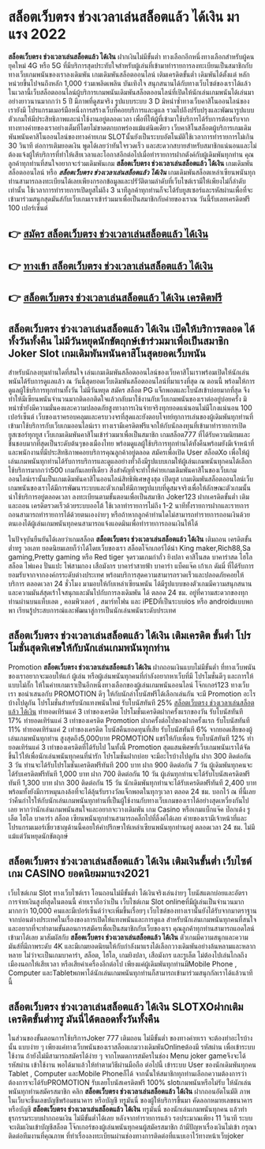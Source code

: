 # สล็อตเว็บตรง ช่วงเวลาเล่นสล็อตแล้ว ได้เงิน  มาแรง 2022

**สล็อตเว็บตรง ช่วงเวลาเล่นสล็อตแล้ว ได้เงิน** ฝากเงินไม่มีขั้นต่ำ  ทางเลือกอีกหนึ่งทางเลือกสำหรับผู้คนยุคใหม่ 4G หรือ 5G ที่มีบริการสุดประทับใจสำหรับผู้เล่นที่เข้ามาทำรายการลงทะเบียนเป็นสมาชิกกับทางเว็บเกมพนันของเราลงเดิมพัน เกมเดิมพันสล็อตออนไลน์ เติมเครดิตขั้นต่ำ เดิมพันได้ตั้งแต่ หลักหน่วยขึ้นไปจนถึงหลัก 1,000 ร่วมเพลิดเพลิน บันเทิงใจ สนุกสนานได้กับทางเว็บไซต์ของเราได้แล้วในเวลานี้เว็บสล็อตออนไลน์ผู้บริการเกมพนันเดิมพันสล็อตออนไลน์ที่เปิดให้นักเล่นเกมพนันได้เล่นมาอย่างยาวนานมากกว่า 5 ปี มีภาพที่ดูสมจริง รูปแบบระบบ 3 D
มิหนำซ้ำทางเว็บคาสิโนออนไลน์ของเรายังมี โปรแกรมเมอร์มือหนึ่งการสร้างเว็บที่คอยบริการและดูแล  รวมไปถึงปรับปรุงและพัฒนารูปแบบตัวเกมให้มีประสิทธิภาพและน่าใช้งานอยู่ตลอดเวลา เพื่อที่ให้ผู้ที่เข้ามาใช้บริการได้รับการต้อนรับจากทางทางค่ายของเราอย่างเต็มที่โดยไม่ขาดตกบกพร่องแม้แต่นิดเดียว เว็บคาสิโนสล็อตผู้บริการเกมเดิมพันพนันคาสิโนออนไลน์ของทางค่ายเกม  SLOTนั้นยังเป็นระบบอัตโนมัติใช้เวลาการทำรายการไม่เกิน 30 วินาที ต่อการเติมยอดเงิน พูดได้เลยว่าทันใจรวดเร็ว และสะดวกสบายสำหรับสมาชิกแน่นอนและไม่ต้องแจ้งผู้ให้บริการที่ทำให้เสียเวลาและโอกาสอีกต่อไปเมื่อทำรายการฝากตังค์กับผู้เดิมพันทุกท่าน
คุณลูกค้าทุกท่านที่สนใจอยากจะร่วมเดิมพันเกม **สล็อตเว็บตรง ช่วงเวลาเล่นสล็อตแล้ว ได้เงิน** เกมเดิมพันสล็อตออนไลน์ หรือ ***สล็อตเว็บตรง ช่วงเวลาเล่นสล็อตแล้ว ได้เงิน*** เกมเดิมพันสล็อตเหล่าเซียนพนันทุกท่านสามารถลงทะเบียนได้เลยเพียงกรอกข้อมูลและปรัวัติตามลำดับที่เว็บไซต์เรามีให้เพียงไม่กี่ลำดับเท่านั้น ใช้เวลาการทำรายการเปิดยูสไม่ถึง 3 นาทีลูกค้าทุกท่านก็จะได้รับยูสเซอร์และรหัสผ่านเพื่อที่จะเข้ามาร่วมสนุกสุดมันส์กับเว็บเกมเราเข้าร่วมมาเพื่อเป็นสมาชิกกับค่ายของเราณ วันนี้รับเลยเครดิตฟรี 100 เปอร์เซ็นต์

## 👉 [สมัคร สล็อตเว็บตรง ช่วงเวลาเล่นสล็อตแล้ว ได้เงิน](https://archa888.com/)
## 👉 [ทางเข้า สล็อตเว็บตรง ช่วงเวลาเล่นสล็อตแล้ว ได้เงิน](https://archa888.com/)
## 👉 [สล็อตเว็บตรง ช่วงเวลาเล่นสล็อตแล้ว ได้เงิน เครดิตฟรี](https://archa888.com/)

## สล็อตเว็บตรง ช่วงเวลาเล่นสล็อตแล้ว ได้เงิน เปิดให้บริการตลอด ได้ทั้งวันทั้งคืน ไม่มีวันหยุดนักขัตฤกษ์เข้าร่วมมาเพื่อเป็นสมาชิก Joker Slot เกมเดิมพันพนันคาสิโนสุดยอดเว็บพนัน

สำหรับนักลงทุนท่านใดที่สนใจ เล่นเกมเดิมพันสล็อตออนไลน์ของเว็บคาสิโนเราพร้อมเปิดให้นักเล่นพนันได้รับการดูแลแล้ว ณ วันนี้สุดยอดเว็บเดิมพันสล็อตออนไลน์ที่มาแรงที่สุด ณ ตอนนี้ พร้อมให้การดูแลผู้ใช้บริการทุกท่านทั้งวัน ไม่มีวันหยุด สมัคร สล็อต PG แจ็กพอตและโบนัสเข้าบ่อยมากที่สุด จึงทำให้มีเซียนพนันจำนวนมากติดอกติดใจแล้วกลับมาใช้งานกับเว็บเกมพนันของเราต่ออยู่บ่อยครั้ง มิหนำซ้ำยังมีความมั่นคงและความปลอดภัยสูงทางการเงินจ่ายจริงทุกยอดแน่นอนไม่มีโกงแน่นอน 100 เปอร์เซ็นต์ เว็บของเราครอบคลุมและครบวงจรที่สุดและยังตอบโจทย์ทุกการเล่นของผู้เดิมพันทุกท่านที่เข้ามาใช้บริการกับเว็บเกมออนไลน์เรา
ทางเรามีเครดิตฟรีแจกให้กับนักลงทุนที่เข้ามาทำรายการเปิดยูสเซอร์ทุกยูส เว็บเกมเดิมพันคาสิโนเข้าร่วมมาเพื่อเป็นสมาชิก เกมสล็อต777 ที่ได้รับความนิยมและชื่นชอบมากที่สุดเป็นระดับต้นๆของเมืองไทย พร้อมดูแลผู้ใช้บริการทุกท่านได้ทั้งคืนพร้อมยังมีเจ้าหน้าที่และพนักงานที่มีประสิทธิภาพคอยบริการคุณลูกค้าอยู่ตลอด สมัครเพื่อเปิด User สล็อตXo เพื่อให้ผู้เล่นเกมพนันทุกท่านได้รับการบริการและดูแลอย่างทั่วถึงมีรูปแบบเกมให้ผู้เล่นเกมพนันทุกคนได้เลือกใช้บริการมากกว่า500 เกมกันเลยทีเดียว
สิ่งสำคัญที่จะทำให้ค่ายเกมเดิมพันคาสิโนของเว็บเกมออนไลน์เรานั้นเป็นเกมเดิมพันคาสิโนออนไลน์สิทธิพิเศษสูงสุด เปิดยูส  เกมเดิมพันสล็อตออนไลน์เว็บเกมพนันของเราได้มีการพัฒนาระบบและตัวเกมให้มีภาพรูปแบบที่ดูสมจจริงเพื่อให้ลักษณะตัวเกมนั้นน่าใช้บริการอยู่ตลอดเวลา ลงทะเบียนตามขั้นตอนเพื่อเป็นสมาชิก Joker123 ฝากเครดิตขั้นต่ำ เติมและถอน เครดิตรวดเร็วด้วยระบบออโต้ ใช้เวลาทำรายการไม่ถึง 1-2 นาทีทั้งรายการฝากและรายการถอนสามารถทำรายการได้ด้วยตนเองง่ายๆ หรือถ้าหากลูกค้าท่านใดไม่สามารถทำรายการถอนเงินด้วยตนเองได้ผู้เล่นเกมพนันทุกคนสามารถแจ้งแอดมินเพื่อทำรายการถอนเงินให้ได้

ในปัจจุบันยืนยันได้เลยว่าเกมสล็อต **สล็อตเว็บตรง ช่วงเวลาเล่นสล็อตแล้ว ได้เงิน** เติมถอน เครดิตขั้นต่ำทรู วอเลท ยอดนิยมเลยก็ว่าได้โดยเว็บของเรา สล็อตโจ๊กเกอร์ได้นำ  King maker,Rich88,Sa gaming,Pretty gaming  หรือ Red tiger จุดรวมเกมกำถั่ว  ยิงปลา คาสิโนสด บาคาร่าสด ไฮโล สล็อต ไพ่แคง ปั่นแปะ ไพ่สามกอง เสือมังกร บาคาร่าสายฟ้า บาคาร่า แบ็คแจ๊ค เก้าเก ดัมมี่ ที่ได้รับการยอมรับจากจากองค์กรระดับต่างประเทศ พร้อมบริการสุดความสามารถรวดเร็วและปลอดภัยคอยให้บริการ ตลอดเวลา 24 ชั่วโมง มามอบให้กับเหล่าเซียนพนัน ได้มีรูปแบบของตัวเกมมีความสนุกสนานและความมันส์สุดเร้าใจสนุกและมันไปกับการลงเดิมพัน ได้ ตลอด 24 ชม. อยู่ที่ความสะดวกของทุกท่านผ่านบนแท็บเลต , คอมพิวเตอร์ , สมาร์ทโฟน และ iPEDที่เป็นระบบios หรือ androidแบบพกพา เรียนรู้ประสบการณ์และพัฒนาสู่การเป็นนักเล่นพนันระดับประเทศ

## สล็อตเว็บตรง ช่วงเวลาเล่นสล็อตแล้ว ได้เงิน เติมเครดิต ขั้นต่ำ โปรโมชั่นสุดพิเศษให้กับนักเล่นเกมพนันทุกท่าน

 Promotion  **สล็อตเว็บตรง ช่วงเวลาเล่นสล็อตแล้ว ได้เงิน** ฝากถอนเงินแบบไม่มีขั้นต่ำ ที่ทางเว็บพนันของเราอยากจะมอบให้แก่  ผู้เล่น หรือผู้เล่นพนันทุกคนที่กำลังอยากหาเว็บที่มี โปรโมชั่นดีๆ และการให้แบบไม่กั๊ก ให้ในค่ายเกมเราเป็นอีกหนึ่งทางเลือกของผู้เล่นเกมพนันออนไลน์ โจ๊กเกอร์123 ทางเว็บเรา ขอนำเสนอกับ PROMOTION ดีๆ ให้กับนักล่าโบนัสฟรีได้เลือกเล่นกัน จะมี Promotion อะไรบ้างไปดูกัน
โปรโมชั่นสำหรับนักแทงพนันใหม่ รับโบนัสทันที 25% [สล็อตเว็บตรง ช่วงเวลาเล่นสล็อตแล้ว ได้เงิน](https://archa888.com/) ทำยอดเทิร์นแค่ 3 เท่าของเครดิต
โปรโมชั่นเครดิตฝากครั้งแรกของวัน รับโบนัสทันที 17% ทำยอดเทิร์นแค่ 3 เท่าของเครดิต
 Promotion ฝากครั้งต่อไปของฝากครั้งแรก รับโบนัสทันที 11% ทำยอดเทิร์นแค่ 2 เท่าของเครดิต
โบนัสคืนยอดทุนที่เสีย รับโบนัสทันที 6% จากยอดเสียของผู้เล่นเกมพนันทุกท่าน สูงสุดถึง5,000บาท
 PROMOTION แชร์ให้กับเพื่อน รับโบนัสทันที 12% ทำยอดเทิร์นแค่ 3 เท่าของเครดิตที่ได้รับไป
ในทั้งนี้ Promotion สุดแสนพิศษที่เว็บเกมพนันเราได้จัดขึ้นไว้ให้เพื่อนักเล่นพนันทุกคนที่น่ารัก โปรโมชั่นฝากบ่อย จะมีอะไรบ้างไปดูกัน
ฝาก 300 ติดต่อกัน 3 วัน ท่านจะได้รับโปรโมชั่นเครดิตฟรีทันที 200 บาท
ฝาก 900 ติดต่อกัน 7 วัน ผู้เดิมพันทุกคนจะได้รับเครดิตฟรีทันที 1,000 บาท
ฝาก 700 ติดต่อกัน 10 วัน ผู้เล่นทุกท่านจะได้รับโบนัสเครดิตฟรีทันที 1,300 บาท
ฝาก 300 ติดต่อกัน 15 วัน นักเดิมพันทุกท่านจะได้รับเครดิตฟรีทันที 2,400 บาท
พร้อมทั้งยังมีการหมุนกงล้อที่จะได้ลุ้นรับรางวัลแจ็กพอตในทุกๆเวลา ตลอด 24 ชม. บอกไว้ ณ ที่นี้เลยว่าคืนกำไรให้กับนักเล่นเกมพนันทุกท่านที่เป็นผู้ใช้งานกับทางเว็บเกมของเราได้อย่างสุดเหวี่ยงกันไปเลย หากว่านักเล่นเกมพนันสนใจและอยากจะวางเดิมพัน เกม Casino หรือเกมแบ็กแจ๊ค ป๊อกเด้ง รูเล็ต ไฮโล บาคาร่า สล็อต เซียนพนันทุกท่านสามารถคลิ๊กไปที่ลิ้งค์ได้เลย ค่ายของเรามีเจ้าหน้าที่และโปรแกรมเมอร์เชี่ยวชาญด้านนี้คอยให้คำปรึกษาให้เหล่าเซียนพนันทุกท่านอยู่ ตลอดเวลา 24 ชม. ไม่มีแม้แต่วันหยุดนักขัตฤกษ์

## สล็อตเว็บตรง ช่วงเวลาเล่นสล็อตแล้ว ได้เงิน เติมเงินขั้นต่ำ  เว็บไซต์เกม CASINO ยอดนิยมมาแรง2021

เว็บไซต์เกม Slot ทางเว็บไซต์เรา โอนถอนไม่มีขั้นต่ำ ได้เงินจริงเล่นง่ายๆ โบนัสแตกบ่อยและอัตราการจ่ายเงินสูงที่สุดในตอนนี้ ค่ายเราถือว่าเป็น เว็บไซต์เกม Slot onlineที่มีผู้เล่นเป็นจำนวนมากมากกว่า 10,000 คนและมีเปอร์เซ็นต์ว่าจะเพิ่มขึ้นเรื่อยๆ เว็บไซต์ของทางเรานั้นยังได้รับจากมาตราฐานจากบ่อนต่างประเทศในเรื่องของการเปิดให้แทงพนันและการดูแล สำหรับนักเล่นเกมพนันทุกคนที่สนใจและอยากที่จะทำตามขั้นตอนการสมัครเพื่อเป็นสมาชิกกับเว็บของเรา คุณลูกค้าทุกท่านสามารถแอดไลน์เข้ามาได้เลย
	มาสัมผัสกับ **สล็อตเว็บตรง ช่วงเวลาเล่นสล็อตแล้ว ได้เงิน** ตัวเกมมีความสนุกและความมันส์ที่มีภาพระดับ 4K และมีเกมยอดนิยมให้กับกำลังมาแรงได้เลือกวางเดิมพันอย่างล้นหลามและหลากหลาย  ไม่ว่าจะเป็นเกมบาคาร่า, สล็อต, ไฮโล, เกมยิงปลา, เสือมังกร และรูเล็ต ไม่ต้องไปเล่นไกลถึงเมืองนอกให้เสียเวลา หรือเสียค่าเครื่องอีกต่อไป เพียงแค่ผู้เดิมพันทุกท่านมีMobile Phone , Computer และTabletพกพาได้นักเล่นเกมพนันทุกท่านก็สามารถเข้ามาร่วมสนุกกัลเราได้แล้วนาทีนี้

## สล็อตเว็บตรง ช่วงเวลาเล่นสล็อตแล้ว ได้เงิน SLOTXOฝากเติมเครดิตขั้นต่ำทรู มันนี่ได้ตลอดทั้งวันทั้งคืน

ในส่วนของขั้นตอนการใช้บริการJoker 777 เติมถอน ไม่มีขั้นต่ำ ของทางค่ายเรา จะต้องทำอะไรบ้างนั้น แบบง่าย ๆ เพียงแค่ทางเว็บพนันของเราสล็อตเกมวางเดิมพันOnlineต้องมี รหัสผ่าน เพื่อเข้าระบบใช้งาน ถ้ายังไม่มีสามารถสมัครได้ง่าย ๆ จากโหมดการสมัครในช่อง Menu joker gameจึงจะได้ รหัสผ่าน เข้าใช้งาน พอได้มาแล้วให้ทำตามวิธีผ่านมือถือ ต่อไปนี้
เข้าระบบ User  ของนักเดิมพันทุกคน Tablet , Computer และMobile Phoneก็ได้
จากนั้นให้สมาชิกทุกท่านเลือกความต้องการว่า ต้องการจะได้รับPROMOTION รับเลยโบนัสเครดิตฟรี 100% slotเกมพนันหรือไม่รับ
ให้นักเล่นพนันทุกท่านสมัครสมาชิก คลิก **สล็อตเว็บตรง ช่วงเวลาเล่นสล็อตแล้ว ได้เงิน** ฝากถอนอัตโนมัติ ภาพในเว็บจะขึ้นเลขบัญชีพร้อมธนาคาร หรือบัญชี ทรูมันนี่ ของผู้ให้บริการขึ้นมา
คัดลอกหมายเลขธนาคาร หรือบัญชี **สล็อตเว็บตรง ช่วงเวลาเล่นสล็อตแล้ว ได้เงิน** ทรูมันนี่ ของนักเล่นเกมพนันทุกคน แล้วทำธุรกรรมระบบฝากถอนเงิน ไม่มีขั้นต่ำได้เลย
หลังจากทำรายการแล้ว รอประมาณเพียง 11 วินาที ระบบจะเติมเงินเข้าบัญชีสล็อต โจ๊กเกอร์ของผู้เล่นพนันทุกคนผู้สมัครสมาชิก
ถ้ามีปัญหาเรื่องเงินไม่เข้า กรุณาติดต่อทีมงานที่คุณภาพ ที่ทำเรื่องลงทะเบียนผ่านช่องทางการติดต่อที่แนบเอาไว้ทางหน้าเว็บjoker



